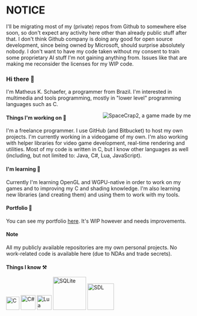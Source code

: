# NOTICE
I'll be migrating most of my (private) repos from Github to somewhere else soon, so don't expect any activity here other than already public stuff after that. I don't think Github company is doing any good for open source development, since being owned by Microsoft, should surprise absolutely nobody. I don't want to have my code taken without my consent to train some proprietary AI stuff I'm not gaining anything from. Issues like that are making me reconsider the licenses for my WIP code.

### Hi there 👋
I'm Matheus K. Schaefer, a programmer from Brazil. I'm interested in multimedia and tools programming, mostly in "lower level" programming languages such as C.

<img align='right' src="https://matheusks95.github.io/images/sc2_block.png" alt="SpaceCrap2, a game made by me" />

#### Things I'm working on 🔭
I'm a freelance programmer. I use GitHub (and Bitbucket) to host my own projects. I'm currently working in a videogame of my own. I'm also working with helper libraries for video game development, real-time rendering and utilities. Most of my code is written in C, but I know other languages as well (including, but not limited to: Java, C#, Lua, JavaScript).

#### I'm learning 🌱
Currently I'm learning OpenGL and WGPU-native in order to work on my games and to improving my C and shading knowledge. I'm also learning new libraries (and creating them) and using them to work with my tools.

#### Portfolio 🧲
You can see my portfolio [here][portfolio]. It's WIP however and needs improvements.

#### Note
All my publicly available repositories are my own personal projects. No work-related code is available here (due to NDAs and trade secrets).

#### Things I know ⚒️
[<img src="https://upload.wikimedia.org/wikipedia/commons/3/35/The_C_Programming_Language_logo.svg" width="36px" alt="C" />][c]
[<img src="https://upload.wikimedia.org/wikipedia/commons/0/0d/C_Sharp_wordmark.svg" width="40px" alt="C#" />][csharp]
[<img src="https://upload.wikimedia.org/wikipedia/commons/c/cf/Lua-Logo.svg" width="40px" alt="Lua" />][lua]
[<img src="https://upload.wikimedia.org/wikipedia/commons/3/38/SQLite370.svg" width="90px" alt="SQLite" />][sqlite]
[<img src="https://upload.wikimedia.org/wikipedia/commons/1/16/Simple_DirectMedia_Layer%2C_Logo.svg" width="72px" alt="SDL" />][sdl]

<!-- links -->
[c]: https://www.gnu.org/software/gnu-c-manual/gnu-c-manual.html
[sqlite]: https://sqlite.org/index.html
[csharp]: https://docs.microsoft.com/en-us/dotnet/csharp/
[lua]: https://www.lua.org/
[sdl]: https://www.libsdl.org/
[portfolio]: https://matheusks95.github.io/

